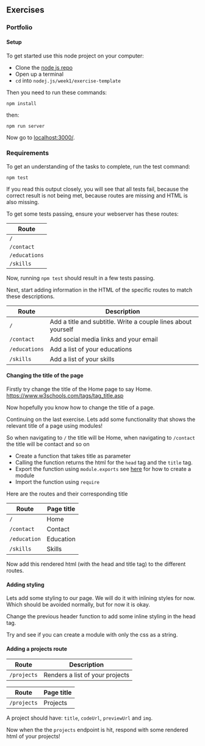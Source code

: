 ## Exercises

### Portfolio

#### Setup

To get started use this node project on your computer: 
- Clone the [node js repo](https://github.com/HackYourFuture-CPH/node.js)
- Open up a terminal
- `cd` into `nodej.js/week1/exercise-template`

Then you need to run these commands: 

`npm install`

then:

`npm run server`

Now go to [localhost:3000/](http://localhost:3000/).

### Requirements

To get an understanding of the tasks to complete, run the test command:

`npm test`

If you read this output closely, you will see that all tests fail, because the correct result is not being met, because routes are missing and HTML is also missing.

To get some tests passing, ensure your webserver has these routes:

| Route         
| -------------
| `/`
| `/contact`
| `/educations`
| `/skills`

Now, running `npm test` should result in a few tests passing.

Next, start adding information in the HTML of the specific routes to match these descriptions.

| Route         | Description                                                    |
| ------------- | -------------------------------------------------------------- |
| `/`           | Add a title and subtitle. Write a couple lines about yourself  |
| `/contact`    | Add social media links and your email                          |
| `/educations` | Add a list of your educations                                  |
| `/skills`     | Add a list of your skills                                      |


#### Changing the title of the page

Firstly try change the title of the Home page to say Home. https://www.w3schools.com/tags/tag_title.asp

Now hopefully you know how to change the title of a page. 

Continuing on the last exercise. Lets add some functionality that shows the relevant title of a page using modules! 

So when navigating to `/` the title will be Home, when navigating to `/contact` the title will be contact and so on

- Create a function that takes title as parameter
- Calling the function returns the html for the `head` tag and the `title` tag.
- Export the function using `module.exports` see [here](./teacher-live-coding/src/backend/created-module.js) for how to create a module
- Import the function using `require`

Here are the routes and their corresponding title

| Route         | Page title |
| ------------- | ---------- |
| `/`           | Home       |
| `/contact`    | Contact    |
| `/education`  | Education  |
| `/skills`     | Skills     |

Now add this rendered html (with the head and title tag) to the different routes.

#### Adding styling

Lets add some styling to our page. We will do it with inlining styles for now. Which should be avoided normally, but for now it is okay.

Change the previous header function to add some inline styling in the head tag.

Try and see if you can create a module with only the css as a string.

#### Adding a projects route

| Route       | Description                     |
| ----------- | ------------------------------- |
| `/projects` | Renders a list of your projects |

| Route       | Page title |
| ----------- | ---------- |
| `/projects` | Projects   |

A project should have: `title`, `codeUrl`, `previewUrl` and `img`.

Now when the the `projects` endpoint is hit, respond with some rendered html of your projects!
